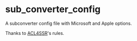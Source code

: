 # sub_converter_config

A subconverter config file with Microsoft and Apple options.



Thanks to [ACL4SSR](https://github.com/ACL4SSR/ACL4SSR)'s rules.

